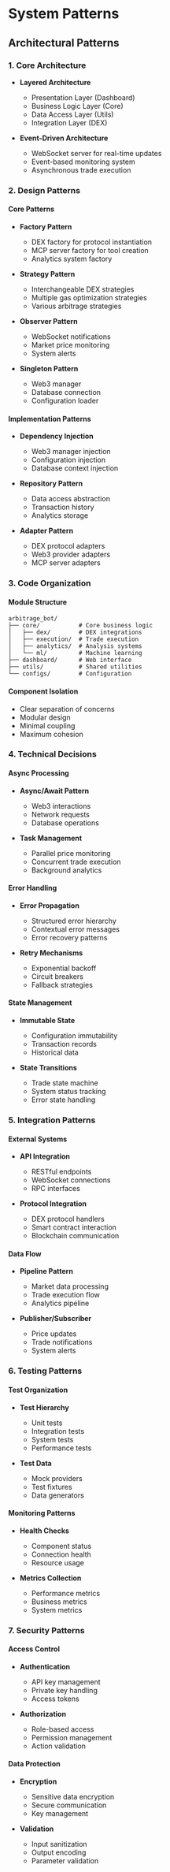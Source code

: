 # System Patterns

## Architectural Patterns

### 1. Core Architecture
- **Layered Architecture**
  - Presentation Layer (Dashboard)
  - Business Logic Layer (Core)
  - Data Access Layer (Utils)
  - Integration Layer (DEX)

- **Event-Driven Architecture**
  - WebSocket server for real-time updates
  - Event-based monitoring system
  - Asynchronous trade execution

### 2. Design Patterns

#### Core Patterns
- **Factory Pattern**
  - DEX factory for protocol instantiation
  - MCP server factory for tool creation
  - Analytics system factory

- **Strategy Pattern**
  - Interchangeable DEX strategies
  - Multiple gas optimization strategies
  - Various arbitrage strategies

- **Observer Pattern**
  - WebSocket notifications
  - Market price monitoring
  - System alerts

- **Singleton Pattern**
  - Web3 manager
  - Database connection
  - Configuration loader

#### Implementation Patterns
- **Dependency Injection**
  - Web3 manager injection
  - Configuration injection
  - Database context injection

- **Repository Pattern**
  - Data access abstraction
  - Transaction history
  - Analytics storage

- **Adapter Pattern**
  - DEX protocol adapters
  - Web3 provider adapters
  - MCP server adapters

### 3. Code Organization

#### Module Structure
```
arbitrage_bot/
├── core/           # Core business logic
│   ├── dex/        # DEX integrations
│   ├── execution/  # Trade execution
│   ├── analytics/  # Analysis systems
│   └── ml/         # Machine learning
├── dashboard/      # Web interface
├── utils/          # Shared utilities
└── configs/        # Configuration
```

#### Component Isolation
- Clear separation of concerns
- Modular design
- Minimal coupling
- Maximum cohesion

### 4. Technical Decisions

#### Async Processing
- **Async/Await Pattern**
  - Web3 interactions
  - Network requests
  - Database operations

- **Task Management**
  - Parallel price monitoring
  - Concurrent trade execution
  - Background analytics

#### Error Handling
- **Error Propagation**
  - Structured error hierarchy
  - Contextual error messages
  - Error recovery patterns

- **Retry Mechanisms**
  - Exponential backoff
  - Circuit breakers
  - Fallback strategies

#### State Management
- **Immutable State**
  - Configuration immutability
  - Transaction records
  - Historical data

- **State Transitions**
  - Trade state machine
  - System status tracking
  - Error state handling

### 5. Integration Patterns

#### External Systems
- **API Integration**
  - RESTful endpoints
  - WebSocket connections
  - RPC interfaces

- **Protocol Integration**
  - DEX protocol handlers
  - Smart contract interaction
  - Blockchain communication

#### Data Flow
- **Pipeline Pattern**
  - Market data processing
  - Trade execution flow
  - Analytics pipeline

- **Publisher/Subscriber**
  - Price updates
  - Trade notifications
  - System alerts

### 6. Testing Patterns

#### Test Organization
- **Test Hierarchy**
  - Unit tests
  - Integration tests
  - System tests
  - Performance tests

- **Test Data**
  - Mock providers
  - Test fixtures
  - Data generators

#### Monitoring Patterns
- **Health Checks**
  - Component status
  - Connection health
  - Resource usage

- **Metrics Collection**
  - Performance metrics
  - Business metrics
  - System metrics

### 7. Security Patterns

#### Access Control
- **Authentication**
  - API key management
  - Private key handling
  - Access tokens

- **Authorization**
  - Role-based access
  - Permission management
  - Action validation

#### Data Protection
- **Encryption**
  - Sensitive data encryption
  - Secure communication
  - Key management

- **Validation**
  - Input sanitization
  - Output encoding
  - Parameter validation
